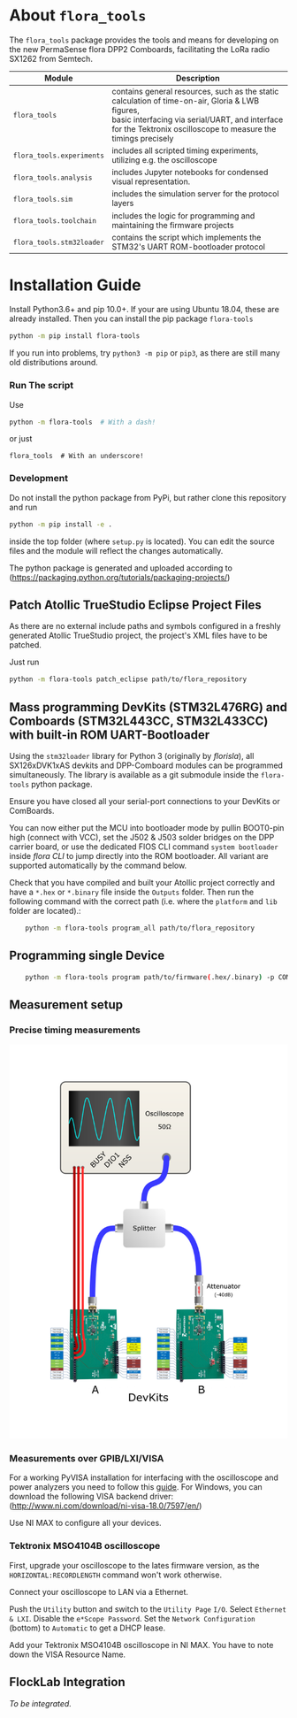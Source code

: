# About `flora_tools`

The `flora_tools` package provides the tools and means for developing on the new PermaSense flora DPP2 Comboards, facilitating the LoRa radio SX1262 from Semtech.

Module | Description
------ | -----------
`flora_tools`             | contains general resources, such as the static calculation of time-on-air, Gloria & LWB figures, <br />basic interfacing via serial/UART, and interface for the Tektronix oscilloscope to measure the timings precisely
`flora_tools.experiments` | includes all scripted timing experiments, utilizing e.g. the oscilloscope
`flora_tools.analysis`    | includes Jupyter notebooks for condensed visual representation.
`flora_tools.sim`         | includes the simulation server for the protocol layers
`flora_tools.toolchain`   | includes the logic for programming and maintaining the firmware projects
`flora_tools.stm32loader` | contains the script which implements the STM32's UART ROM-bootloader protocol

# Installation Guide

Install Python3.6+ and pip 10.0+. If your are using Ubuntu 18.04, these are already installed. Then you can install the pip package `flora-tools`

```sh
python -m pip install flora-tools
```

If you run into problems, try `python3 -m pip` or `pip3`, as there are still many old distributions around.

### Run The script ###

Use 

```sh
python -m flora-tools  # With a dash!
```

or just

```
flora_tools  # With an underscore!
```

### Development ### 

Do not install the python package from PyPi, but rather clone this repository and run

```sh
python -m pip install -e .
```

inside the top folder (where `setup.py` is located). You can edit the source files and the module will reflect the changes automatically.

The python package is generated and uploaded according to (https://packaging.python.org/tutorials/packaging-projects/)


## Patch Atollic TrueStudio Eclipse Project Files
As there are no external include paths and symbols configured in a freshly generated Atollic TrueStudio project, the project's XML files have to be patched.

Just run

```sh
python -m flora-tools patch_eclipse path/to/flora_repository
```


## Mass programming DevKits (STM32L476RG) and Comboards (STM32L443CC, STM32L433CC) with built-in ROM UART-Bootloader

Using the `stm32loader` library for Python 3 (originally by *florisla*), all SX126xDVK1xAS devkits and DPP-Comboard modules can be programmed simultaneously. The library is available as a git submodule inside the `flora-tools` python package.

Ensure you have closed all your serial-port connections to your DevKits or ComBoards.

You can now either put the MCU into bootloader mode by pullin BOOT0-pin high (connect with VCC), set the J502 & J503 solder bridges on the DPP carrier board, or use the dedicated FlOS CLI command `system bootloader` inside *flora CLI* to jump directly into the ROM bootloader. All variant are supported automatically by the command below.

Check that you have compiled and built your Atollic project correctly and have a `*.hex` or `*.binary` file inside the `Outputs` folder. Then run the following command with the correct path (i.e. where the `platform` and `lib` folder are located).:

```sh
	python -m flora-tools program_all path/to/flora_repository
```

## Programming single Device
```sh
	python -m flora-tools program path/to/firmware(.hex/.binary) -p COM1
```

## Measurement setup

### Precise timing measurements

![Setup to measure precise timings](/doc/img/measurements-cable_setup.png)

### Measurements over GPIB/LXI/VISA
For a working PyVISA installation for interfacing with the oscilloscope and power analyzers you need to follow this [guide](https://pyvisa.readthedocs.io/en/stable/getting_nivisa.html). For Windows, you can download the following VISA backend driver: (http://www.ni.com/download/ni-visa-18.0/7597/en/)

Use NI MAX to configure all your devices.

### Tektronix MSO4104B oscilloscope

First, upgrade your oscilloscope to the lates firmware version, as the `HORIZONTAL:RECORDLENGTH` command won't work otherwise.

Connect your oscilloscope to LAN via a Ethernet.

Push the `Utility` button and switch to the `Utility Page` `I/O`. Select `Ethernet & LXI`. Disable the `e*Scope Password`. Set the `Network Configuration` (bottom) to `Automatic` to get a DHCP lease.

Add your Tektronix MSO4104B oscilloscope in NI MAX. You have to note down the VISA Resource Name.

## FlockLab Integration

*To be integrated.*
